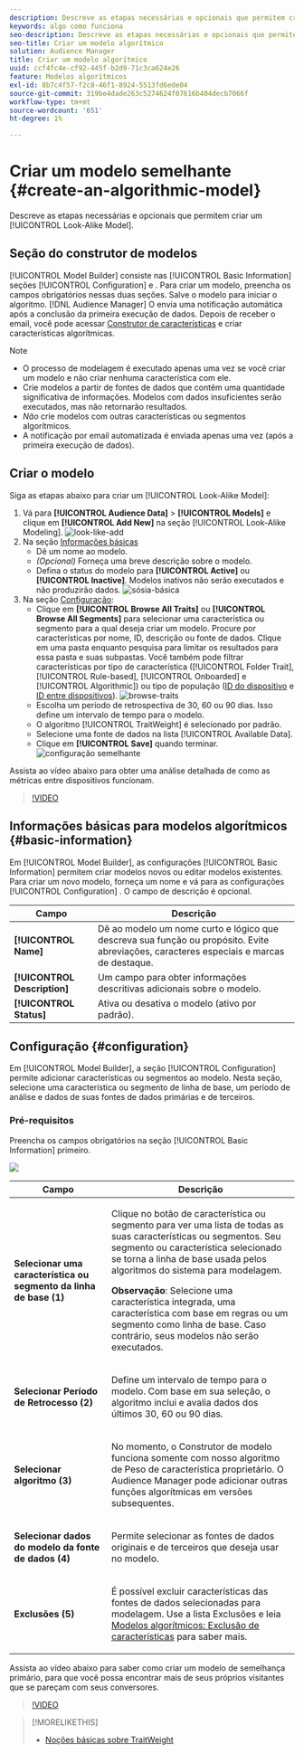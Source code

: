 ```yaml
---
description: Descreve as etapas necessárias e opcionais que permitem criar um modelo algorítmico no Construtor de modelo.
keywords: algo como funciona
seo-description: Descreve as etapas necessárias e opcionais que permitem criar um modelo algorítmico no Construtor de modelo.
seo-title: Criar um modelo algorítmico
solution: Audience Manager
title: Criar um modelo algorítmico
uuid: ccf4fc4e-cf92-445f-b2d9-71c3ca624e26
feature: Modelos algorítmicos
exl-id: 8b7c4f57-f2c8-46f1-8924-5513fd6ede04
source-git-commit: 319be4dade263c5274624f07616b404decb7066f
workflow-type: tm+mt
source-wordcount: '651'
ht-degree: 1%

---
```


# Criar um modelo semelhante {#create-an-algorithmic-model}

Descreve as etapas necessárias e opcionais que permitem criar um [!UICONTROL Look-Alike Model].

## Seção do construtor de modelos

[!UICONTROL Model Builder] consiste nas  [!UICONTROL Basic Information] seções  [!UICONTROL Configuration] e . Para criar um modelo, preencha os campos obrigatórios nessas duas seções. Salve o modelo para iniciar o algoritmo. [!DNL Audience Manager] O envia uma notificação automática após a conclusão da primeira execução de dados. Depois de receber o email, você pode acessar [Construtor de características](../../features/traits/about-trait-builder.md) e criar características algorítmicas.

>[!NOTE]
>
>* O processo de modelagem é executado apenas uma vez se você criar um modelo e não criar nenhuma característica com ele.
>* Crie modelos a partir de fontes de dados que contêm uma quantidade significativa de informações. Modelos com dados insuficientes serão executados, mas não retornarão resultados.
>* *Não* crie modelos com outras características ou segmentos algorítmicos.
>* A notificação por email automatizada é enviada apenas uma vez (após a primeira execução de dados).


## Criar o modelo

Siga as etapas abaixo para criar um [!UICONTROL Look-Alike Model]:

1. Vá para **[!UICONTROL Audience Data]** > **[!UICONTROL Models]** e clique em **[!UICONTROL Add New]** na seção [!UICONTROL Look-Alike Modeling].
   ![look-like-add](assets/look-alike-add.png)
1. Na seção [Informações básicas](../../features/algorithmic-models/create-model.md#basic-information)
   * Dê um nome ao modelo.
   * *(Opcional)* Forneça uma breve descrição sobre o modelo.
   * Defina o status do modelo para **[!UICONTROL Active]** ou **[!UICONTROL Inactive]**. Modelos inativos não serão executados e não produzirão dados.
      ![sósia-básica](assets/look-alike-basic.png)
1. Na seção [Configuração](../../features/algorithmic-models/create-model.md#configuration):
   * Clique em **[!UICONTROL Browse All Traits]** ou **[!UICONTROL Browse All Segments]** para selecionar uma característica ou segmento para a qual deseja criar um modelo. Procure por características por nome, ID, descrição ou fonte de dados. Clique em uma pasta enquanto pesquisa para limitar os resultados para essa pasta e suas subpastas. Você também pode filtrar características por tipo de característica ([!UICONTROL Folder Trait], [!UICONTROL Rule-based], [!UICONTROL Onboarded] e [!UICONTROL Algorithmic]) ou tipo de população ([ID do dispositivo](../../reference/ids-in-aam.md) e [ID entre dispositivos](../../reference/ids-in-aam.md)).
      ![browse-traits](assets/browse-traits.png)
   * Escolha um período de retrospectiva de 30, 60 ou 90 dias. Isso define um intervalo de tempo para o modelo.
   * O algoritmo [!UICONTROL TraitWeight] é selecionado por padrão.
   * Selecione uma fonte de dados na lista [!UICONTROL Available Data].
   * Clique em **[!UICONTROL Save]** quando terminar.
      ![configuração semelhante](assets/look-alike-configuration.png)

Assista ao vídeo abaixo para obter uma análise detalhada de como as métricas entre dispositivos funcionam.

>[!VIDEO](https://experienceleague.adobe.com/docs/audience-manager-learn/tutorials/build-and-manage-audiences/profile-merge/understanding-cross-device-metrics-in-audience-manager.html)

## Informações básicas para modelos algorítmicos {#basic-information}

<!-- r_model_basic.xml -->

Em [!UICONTROL Model Builder], as configurações [!UICONTROL Basic Information] permitem criar modelos novos ou editar modelos existentes. Para criar um novo modelo, forneça um nome e vá para as configurações [!UICONTROL Configuration] . O campo de descrição é opcional.

| Campo | Descrição |
|---|---|
| **[!UICONTROL Name]** | Dê ao modelo um nome curto e lógico que descreva sua função ou propósito. Evite abreviações, caracteres especiais e marcas de destaque. |
| **[!UICONTROL Description]** | Um campo para obter informações descritivas adicionais sobre o modelo. |
| **[!UICONTROL Status]** | Ativa ou desativa o modelo (ativo por padrão). |

## Configuração {#configuration}

Em [!UICONTROL Model Builder], a seção [!UICONTROL Configuration] permite adicionar características ou segmentos ao modelo. Nesta seção, selecione uma característica ou segmento de linha de base, um período de análise e dados de suas fontes de dados primárias e de terceiros.

<!-- r_model_configuration.xml -->

### Pré-requisitos

Preencha os campos obrigatórios na seção [!UICONTROL Basic Information] primeiro.

![](assets/lam_exclude_traits_numbered.png)

<table id="table_7A6BE5E5498D4776A30323B743954150"> 
 <thead> 
  <tr> 
   <th colname="col1" class="entry"> Campo </th> 
   <th colname="col2" class="entry"> Descrição </th> 
  </tr> 
 </thead>
 <tbody> 
  <tr> 
   <td colname="col1"> <p><b>Selecionar uma característica ou segmento da linha de base (1)</b> </p> </td> 
   <td colname="col2"> <p>Clique no botão de característica ou segmento para ver uma lista de todas as suas características ou segmentos. Seu segmento ou característica selecionado se torna a linha de base usada pelos algoritmos do sistema para modelagem. </p> <p> <p><b>Observação</b>: Selecione uma característica integrada, uma característica com base em regras ou um segmento como linha de base. Caso contrário, seus modelos não serão executados. </p> </p> </td> 
  </tr> 
  <tr> 
   <td colname="col1"> <p><b>Selecionar Período de Retrocesso (2)</b> </p> </td> 
   <td colname="col2"> <p>Define um intervalo de tempo para o modelo. Com base em sua seleção, o algoritmo inclui e avalia dados dos últimos 30, 60 ou 90 dias. </p> </td> 
  </tr> 
  <tr> 
   <td colname="col1"> <p><b>Selecionar algoritmo (3)</b> </p> </td> 
   <td colname="col2"> <p>No momento, o Construtor de modelo funciona somente com nosso algoritmo <span class="keyword"> de Peso de característica</span> proprietário. <span class="keyword"> O Audience </span> Manager pode adicionar outras funções algorítmicas em versões subsequentes. </p> </td>
  </tr>
  <tr> 
   <td colname="col1"> <p><b>Selecionar dados do modelo da fonte de dados (4)</b> </p> </td> 
   <td colname="col2"> <p>Permite selecionar as fontes de dados originais e de terceiros que deseja usar no modelo. </p> </td>
  </tr> 
  <tr> 
   <td colname="col1"> <p><b>Exclusões (5)</b> </p> </td> 
   <td colname="col2"> <p>É possível excluir características das fontes de dados selecionadas para modelagem. Use a lista <span class="wintitle"> Exclusões</span> e leia <a href="../../features/algorithmic-models/trait-exclusion-algo-models.md"> Modelos algorítmicos: Exclusão de características</a> para saber mais. </p> </td>
  </tr> 
 </tbody>
</table>

Assista ao vídeo abaixo para saber como criar um modelo de semelhança primário, para que você possa encontrar mais de seus próprios visitantes que se pareçam com seus conversores.

>[!VIDEO](https://video.tv.adobe.com/v/23504/)

>[!MORELIKETHIS]
>
>* [Noções básicas sobre TraitWeight](../../features/algorithmic-models/understanding-models.md#understanding-traitweight)

